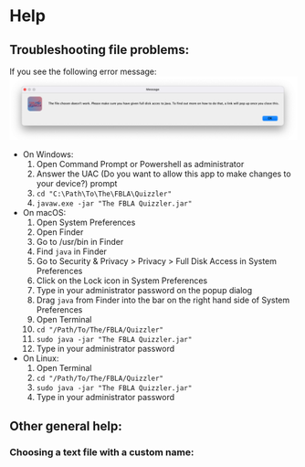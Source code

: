 # Help
## Troubleshooting file problems:
If you see the following error message:
![File error dialog box](https://github.com/Vishram1123/The-FBLA-Quizzler/blob/main/Resources%20(README.md%20and%20Help.md)/File%20Chosen%20does%20not%20work.png?raw=true "File error dialog box")
* On Windows:
    1. Open Command Prompt or Powershell as administrator
    2. Answer the UAC (Do you want to allow this app to make changes to your device?) prompt
    3. `cd "C:\Path\To\The\FBLA\Quizzler"`
    4. `javaw.exe -jar "The FBLA Quizzler.jar"`
* On macOS:
    1. Open System Preferences
    2. Open Finder
    3. Go to /usr/bin in Finder
    4. Find `java` in Finder
    5. Go to Security & Privacy > Privacy > Full Disk Access in System Preferences
    6. Click on the Lock icon in System Preferences
    7. Type in your administrator password on the popup dialog
    8. Drag `java` from Finder into the bar on the right hand side of System Preferences
    9. Open Terminal
    10. `cd "/Path/To/The/FBLA/Quizzler"`
    11. `sudo java -jar "The FBLA Quizzler.jar"`
    12. Type in your administrator password
* On Linux:
    1. Open Terminal
    2. `cd "/Path/To/The/FBLA/Quizzler"`
    3. `sudo java -jar "The FBLA Quizzler.jar"`
    4. Type in your administrator password
## Other general help:
### Choosing a text file with a custom name:
    

